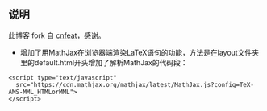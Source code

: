 ## 说明

此博客 fork 自 [cnfeat](https://github.com/cnfeat/cnfeat.github.io)，感谢。
* 增加了用MathJax在浏览器端渲染LaTeX语句的功能，方法是在layout文件夹里的default.html开头增加了解析MathJax的代码段：
```
<script type="text/javascript"
  src="https://cdn.mathjax.org/mathjax/latest/MathJax.js?config=TeX-AMS-MML_HTMLorMML">
</script>
```
